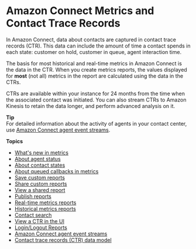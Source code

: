# Amazon Connect Metrics and Contact Trace Records<a name="amazon-connect-metrics"></a>

In Amazon Connect, data about contacts are captured in contact trace records \(CTR\)\. This data can include the amount of time a contact spends in each state: customer on hold, customer in queue, agent interaction time\. 

The basis for most historical and real\-time metrics in Amazon Connect is the data in the CTR\. When you create metrics reports, the values displayed for **most** \(not all\) metrics in the report are calculated using the data in the CTRs\. 

CTRs are available within your instance for 24 months from the time when the associated contact was initiated\. You can also stream CTRs to Amazon Kinesis to retain the data longer, and perform advanced analysis on it\.

**Tip**  
For detailed information about the activity of agents in your contact center, use [Amazon Connect agent event streams](agent-event-streams.md)\.

**Topics**
+ [What's new in metrics](upcoming-changes.md)
+ [About agent status](metrics-agent-status.md)
+ [About contact states](about-contact-states.md)
+ [About queued callbacks in metrics](about-queued-callbacks.md)
+ [Save custom reports](save-reports.md)
+ [Share custom reports](share-reports.md)
+ [View a shared report](view-a-shared-report.md)
+ [Publish reports](publish-reports.md)
+ [Real\-time metrics reports](real-time-metrics-reports.md)
+ [Historical metrics reports](historical-metrics.md)
+ [Contact search](contact-search.md)
+ [View a CTR in the UI](sample-ctr.md)
+ [Login/Logout Reports](login-logout-reports.md)
+ [Amazon Connect agent event streams](agent-event-streams.md)
+ [Contact trace records \(CTR\) data model](ctr-data-model.md)